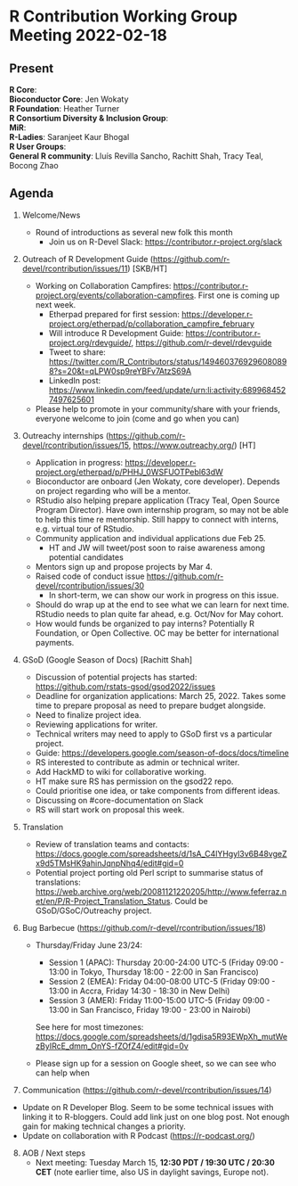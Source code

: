 # R Contribution Working Group Meeting 2022-02-18

## Present

**R Core**:  
**Bioconductor Core**: Jen Wokaty  
**R Foundation**: Heather Turner  
**R Consortium Diversity & Inclusion Group**:   
**MiR**:  
**R-Ladies**: Saranjeet Kaur Bhogal  
**R User Groups**:  
**General R community**: Lluís Revilla Sancho, Rachitt Shah, Tracy Teal, Bocong Zhao

## Agenda

1. Welcome/News
    - Round of introductions as several new folk this month
        - Join us on R-Devel Slack: https://contributor.r-project.org/slack

2. Outreach of R Development Guide (https://github.com/r-devel/rcontribution/issues/11) [SKB/HT]
    - Working on Collaboration Campfires: https://contributor.r-project.org/events/collaboration-campfires. First one is coming up next week.
        - Etherpad prepared for first session: https://developer.r-project.org/etherpad/p/collaboration_campfire_february
        - Will introduce R Development Guide: https://contributor.r-project.org/rdevguide/, https://github.com/r-devel/rdevguide
        - Tweet to share: https://twitter.com/R_Contributors/status/1494603769296080898?s=20&t=qLPW0sp9reYBFv7AtzS69A
        - LinkedIn post: https://www.linkedin.com/feed/update/urn:li:activity:6899684527497625601
    - Please help to promote in your community/share with your friends, everyone welcome to join (come and go when you can)

3. Outreachy internships (https://github.com/r-devel/rcontribution/issues/15, https://www.outreachy.org/) [HT]
    - Application in progress: https://developer.r-project.org/etherpad/p/PHHJ_0WSFUOTPebl63dW
    - Bioconductor are onboard (Jen Wokaty, core developer). Depends on project regarding who will be a mentor.
    - RStudio also helping prepare application (Tracy Teal, Open Source Program Director). Have own internship program, so may not be able to help this time re mentorship. Still happy to connect with interns, e.g. virtual tour of RStudio.
    - Community application and individual applications due Feb 25.
        - HT and JW will tweet/post soon to raise awareness among potential candidates
    - Mentors sign up and propose projects by Mar 4.
    - Raised code of conduct issue https://github.com/r-devel/rcontribution/issues/30
        - In short-term, we can show our work in progress on this issue.
    - Should do wrap up at the end to see what we can learn for next time. RStudio needs to plan quite far ahead, e.g. Oct/Nov for May cohort.
    - How would funds be organized to pay interns? Potentially R Foundation, or Open Collective. OC may be better for international payments.

4. GSoD (Google Season of Docs) [Rachitt Shah]
    - Discussion of potential projects has started: https://github.com/rstats-gsod/gsod2022/issues
    - Deadline for organization applications: March 25, 2022. Takes some time to prepare proposal as need to prepare budget alongside. 
    - Need to finalize project idea.
    - Reviewing applications for writer.
    - Technical writers may need to apply to GSoD first vs a particular project.
    - Guide: https://developers.google.com/season-of-docs/docs/timeline
    - RS interested to contribute as admin or technical writer.
    - Add HackMD to wiki for collaborative working.
    - HT make sure RS has permission on the gsod22 repo.
    - Could prioritise one idea, or take components from different ideas.
    - Discussing on #core-documentation on Slack
    - RS will start work on proposal this week.

5. Translation
    - Review of translation teams and contacts: https://docs.google.com/spreadsheets/d/1sA_C4lYHgyl3v6B48vgeZx9d5TMsHK9ahinJqnpNhq4/edit#gid=0
    - Potential project porting old Perl script to summarise status of translations: https://web.archive.org/web/20081121220205/http://www.feferraz.net/en/P/R-Project_Translation_Status. Could be GSoD/GSoC/Outreachy project.

6. Bug Barbecue (https://github.com/r-devel/rcontribution/issues/18)
    - Thursday/Friday June 23/24:
        - Session 1 (APAC):
        Thursday 20:00-24:00 UTC-5 (Friday 09:00 - 13:00 in Tokyo, Thursday 18:00 - 22:00 in San Francisco)
        - Session 2 (EMEA):
        Friday 04:00-08:00 UTC-5 (Friday 09:00 - 13:00 in Accra, Friday 14:30 - 18:30 in New Delhi)
        - Session 3 (AMER):
        Friday 11:00-15:00 UTC-5 (Friday 09:00 - 13:00 in San Francisco, Friday 19:00 - 23:00 in Nairobi)

        See here for most timezones:
https://docs.google.com/spreadsheets/d/1gdisa5R93EWpXh_mutWezByIRcE_dmm_OnYS-fZOfZ4/edit#gid=0v
    - Please sign up for a session on Google sheet, so we can see who can help when
 
7. Communication (https://github.com/r-devel/rcontribution/issues/14)

 - Update on R Developer Blog. Seem to be some technical issues with linking it to R-bloggers. Could add link just on one blog post. Not enough gain for making technical changes a priority.
 - Update on collaboration with R Podcast (https://r-podcast.org/)

8. AOB / Next steps
    - Next meeting: Tuesday March 15, **12:30 PDT / 19:30 UTC / 20:30 CET** (note earlier time, also US in daylight savings, Europe not).
